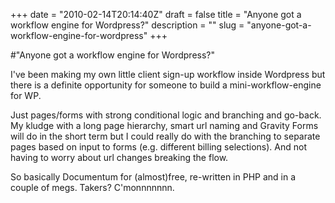 +++
date = "2010-02-14T20:14:40Z"
draft = false
title = "Anyone got a workflow engine for Wordpress?"
description = ""
slug = "anyone-got-a-workflow-engine-for-wordpress"
+++

#"Anyone got a workflow engine for Wordpress?"


 I&#39;ve been making my own little client sign-up workflow inside Wordpress but there is a definite opportunity for someone to build a mini-workflow-engine for WP.<p /><div>Just pages/forms with strong conditional logic and branching and go-back. My kludge with a long page hierarchy, smart url naming and Gravity Forms will do in the short term but I could really do with the branching to separate pages based on input to forms (e.g. different billing selections). And not having to worry about url changes breaking the flow.<p /><div>So basically Documentum for (almost)free, re-written in PHP and in a couple of megs. Takers? C&#39;monnnnnnn.</div><p /><p /><p /></div>
 